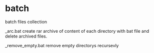 # batch
batch files collection

_arc.bat 
create rar archive of content of each directory with bat file and delete archived files.


_remove_empty.bat
remove empty directorys recursevly
